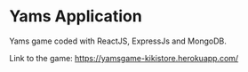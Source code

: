 # Yams Application

Yams game coded with ReactJS, ExpressJs and MongoDB.

Link to the game: https://yamsgame-kikistore.herokuapp.com/

